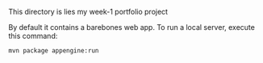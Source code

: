 This directory is lies my week-1 portfolio project

By default it contains a barebones web app. To run a local server, execute this
command:

```bash
mvn package appengine:run
```
